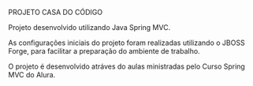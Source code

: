 PROJETO CASA DO CÓDIGO

Projeto desenvolvido utilizando Java Spring MVC.

As configurações iniciais do projeto foram realizadas utilizando o JBOSS Forge, para facilitar a preparação do ambiente de trabalho.

O projeto é desenvolvido atráves do aulas ministradas pelo Curso Spring MVC do Alura.

